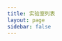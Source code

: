 ```yaml
---
title: 实验室列表
layout: page
sidebar: false
---
```


<script setup>
import CoderGuild from "/.vitepress/components/unique/CoderGuild.vue";
import LabList from "/.vitepress/components/unique/LabList.vue";
</script>

<LabList><CoderGuild /></LabList>

<style>
.VPPage {
    padding: 0 5%;
}

@media (min-width: 83em) {
    .VPPage {
        padding: 0 10%;
    }
}
</style>
